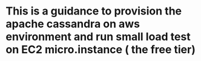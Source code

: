 # This is a guidance to provision the apache cassandra on aws environment and run small load test on EC2 micro.instance ( the free tier)

